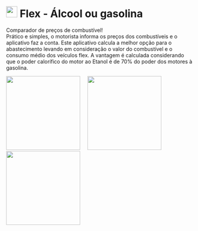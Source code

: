 <h1> <img src="https://user-images.githubusercontent.com/66964752/123491171-75c86e80-d5ec-11eb-96a3-3268a86bab5d.png" width="30"/> Flex - Álcool ou gasolina</h1>

Comparador de preços de combustível!
<br>
Prático e simples, o motorista informa os preços dos combustíveis e o aplicativo faz a conta.
Este aplicativo calcula a melhor opção para o abastecimento levando em consideração o valor do combustível e o consumo médio dos veículos flex. 
A vantagem é calculada considerando que o poder calorífico do motor ao Etanol é de 70% do poder dos motores à gasolina.

<img src="https://user-images.githubusercontent.com/66964752/123490536-aad3c180-d5ea-11eb-9787-f77e2ac841e9.png" width="200"/> &nbsp;&nbsp;&nbsp; <img src="https://user-images.githubusercontent.com/66964752/123490839-87f5dd00-d5eb-11eb-981f-a7402ab08661.png" width="200"/> &nbsp;&nbsp;&nbsp; <img src="https://user-images.githubusercontent.com/66964752/123491239-a4dee000-d5ec-11eb-92c7-3b2a09f11d0e.png" width="200"/>
